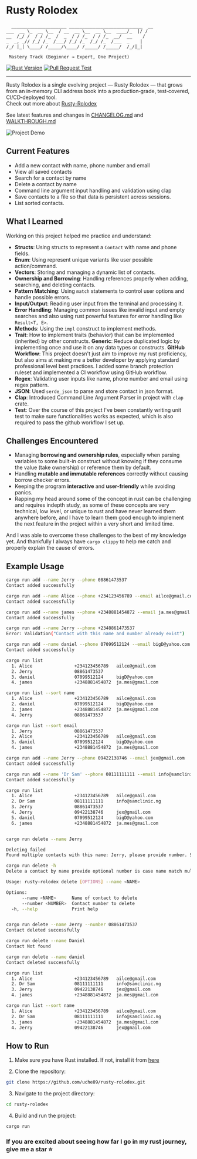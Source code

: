 # Rusty Rolodex
```
  _____________________ ____________________________  __
___  __ \_  __ \__  / __  __ \__  __ \__  ____/_  |/ /
__  /_/ /  / / /_  /  _  / / /_  / / /_  __/  __    / 
_  _, _// /_/ /_  /___/ /_/ /_  /_/ /_  /___  _    |  
/_/ |_| \____/ /_____/\____/ /_____/ /_____/  /_/|_|  
                                                                         
 Mastery Track (Beginner → Expert, One Project)                           
```

[![Rust Version](https://img.shields.io/badge/Rust-1.78+-orange?style=flat-square&logo=rust)](https://www.rust-lang.org/)
[![Pull Request Test](https://github.com/uche09/rusty-rolodex/actions/workflows/ci.yml/badge.svg)](https://github.com/uche09/rusty-rolodex/actions/workflows/ci.yml)
<!-- [![License](https://img.shields.io/badge/license-MIT-green.svg?style=flat-square)](LICENSE) -->

---


Rusty Rolodex is a single evolving project — Rusty Rolodex — that grows from an in‑memory CLI address book into a production‑grade, test‑covered, CI/CD‑deployed tool.  
Check out more about [Rusty-Rolodex](https://gist.github.com/Iamdavidonuh/062da8918a2d333b2150c74cae6bd525)

See latest features and changes in [CHANGELOG.md](./docs/CHANGELOG.md) and [WALKTHROUGH.md](./docs/WALKTHROUGH.md)

![Project Demo](./docs/media/rolodex-demoV2.gif)

## Current Features
- Add a new contact with name, phone number and email
- View all saved contacts
- Search for a contact by name
- Delete a contact by name
- Command line argument input handling and validation using clap
- Save contacts to a file so that data is persistent across sessions.
- List sorted contacts.


## What I Learned
Working on this project helped me practice and understand:
- **Structs**: Using structs to represent a `Contact` with name and phone fields.
- **Enum**: Using represent unique variants like user possible action/command.
- **Vectors**: Storing and managing a dynamic list of contacts.
- **Ownership and Borrowing**: Handling references properly when adding, searching, and deleting contacts.
- **Pattern Matching**: Using `match` statements to control user options and handle possible errors.
- **Input/Output**: Reading user input from the terminal and processing it.
- **Error Handling**: Managing common issues like invalid input and empty searches and also using rust powerful features for error handling like `Result<T, E>`.
- **Methods**: Using the `impl` construct to implement methods.
- **Trait**: How to implement traits (behavior) that can be implemented (inherited) by other constructs.
**Generic**: Reduce duplicated logic by implementing once and use it on any data types or constructs.
**GitHub Workflow**: This project doesn't just aim to improve my rust proficiency, but also aims at making me a better developer by applying standard professional level best practices. I added some branch protection ruleset and implemented a CI workflow using GitHub workflow.
- **Regex**: Validating user inputs like name, phone number and email using regex pattern.
- **JSON**: Used `serde_json` to parse and store contact in json format.
- **Clap**: Introduced Command Line Argument Parser in project with `clap` crate.
- **Test**: Over the course of this project I've been constantly writing unit test to make sure functionalities works as expected, which is also required to pass the github workflow I set up.

## Challenges Encountered
- Managing **borrowing and ownership rules**, especially when parsing variables to some built-in construct without knowing if they consume the value (take ownership) or reference them by default.
- Handling **mutable and immutable references** correctly without causing borrow checker errors.
- Keeping the program **interactive** and **user-friendly** while avoiding panics.
- Rapping my head around some of the concept in rust can be challenging and requires indepth study, as some of these concepts are very technical, low level, or unique to rust and have never learned them anywhere before, and I have to learn them good enough to implement the next feature in the project within a very short and limited time.

And I was able to overcome these challenges to the best of my knowledge yet. And thankfully I always have `cargo clippy` to help me catch and properly explain the cause of errors.

## Example Usage

```bash
cargo run add --name Jerry --phone 08861473537
Contact added successfully

cargo run add --name Alice --phone +234123456789 --email ailce@gmail.com
Contact added successfully

cargo run add --name james --phone +2348881454872 --email ja.mes@gmail.com
Contact added successfully

cargo run add --name Jerry --phone +2348861473537
Error: Validation("Contact with this name and number already exist")

cargo run add --name daniel --phone 07099512124 --email bigD@yahoo.com
Contact added successfully

cargo run list
  1. Alice                +234123456789   ailce@gmail.com
  2. Jerry                08861473537     
  3. daniel               07099512124     bigD@yahoo.com
  4. james                +2348881454872  ja.mes@gmail.com

cargo run list --sort name
  1. Alice                +234123456789   ailce@gmail.com
  2. daniel               07099512124     bigD@yahoo.com
  3. james                +2348881454872  ja.mes@gmail.com
  4. Jerry                08861473537     

cargo run list --sort email
  1. Jerry                08861473537     
  2. Alice                +234123456789   ailce@gmail.com
  3. daniel               07099512124     bigD@yahoo.com
  4. james                +2348881454872  ja.mes@gmail.com

cargo run add --name Jerry --phone 09422138746 --email jex@gmail.com
Contact added successfully

cargo run add --name 'Dr Sam' --phone 08111111111 --email info@samclinic.ng
Contact added successfully

cargo run list
  1. Alice                +234123456789   ailce@gmail.com
  2. Dr Sam               08111111111     info@samclinic.ng
  3. Jerry                08861473537     
  4. Jerry                09422138746     jex@gmail.com
  5. daniel               07099512124     bigD@yahoo.com
  6. james                +2348881454872  ja.mes@gmail.com


cargo run delete --name Jerry

Deleting failed
Found multiple contacts with this name: Jerry, please provide number. See help

cargo run delete -h
Delete a contact by name provide optional number is case name match multiple contacts

Usage: rusty-rolodex delete [OPTIONS] --name <NAME>

Options:
      --name <NAME>      Name of contact to delete
      --number <NUMBER>  Contact number to delete
  -h, --help             Print help


cargo run delete --name Jerry --number 08861473537
Contact deleted successfully

cargo run delete --name Daniel
Contact Not found

cargo run delete --name daniel
Contact deleted successfully

cargo run list
  1. Alice                +234123456789   ailce@gmail.com
  2. Dr Sam               08111111111     info@samclinic.ng
  3. Jerry                09422138746     jex@gmail.com
  4. james                +2348881454872  ja.mes@gmail.com

cargo run list --sort name
  1. Alice                +234123456789   ailce@gmail.com
  2. Dr Sam               08111111111     info@samclinic.ng
  3. james                +2348881454872  ja.mes@gmail.com
  4. Jerry                09422138746     jex@gmail.com

```

## How to Run

1. Make sure you have Rust installed. If not, install it from [here](https://www.rust-lang.org/tools/install)

2. Clone the repository:

```bash
git clone https://github.com/uche09/rusty-rolodex.git
```

3. Navigate to the project directory:

```bash
cd rusty-rolodex
```

4. Build and run the project:

```bash
cargo run
```


### If you are excited about seeing how far I go in my rust journey, give me a star ⭐